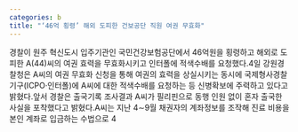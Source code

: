 ```yaml
---
categories: b
title: "‘46억 횡령’ 해외 도피한 건보공단 직원 여권 무효화"
---
```

경찰이 원주 혁신도시 입주기관인 국민건강보험공단에서 46억원을 횡령하고 해외로 도피한 A(44)씨의 여권 효력을 무효화시키고 인터폴에 적색수배를 요청했다.4일 강원경찰청은 A씨의 여권 무효화 신청을 통해 여권의 효력을 상실시키는 동시에 국제형사경찰기구(ICPO·인터폴)에 A씨에 대한 적색수배를 요청하는 등 신병확보에 주력하고 있다고 밝혔다.앞서 경찰은 출국기록 조사결과 A씨가 필리핀으로 동행 인원 없이 혼자 출국한 사실을 포착했다고 밝혔다.A씨는 지난 4∼9월 채권자의 계좌정보를 조작해 진료 비용을 본인 계좌로 입금하는 수법으로 4